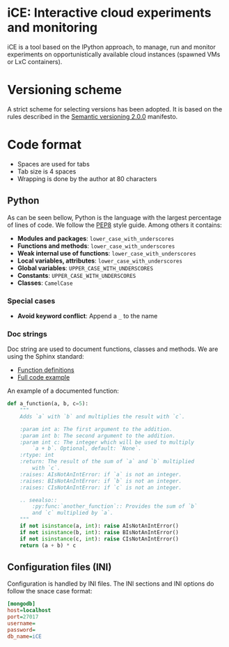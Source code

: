# iCE: Interactive cloud experiments and monitoring

iCE is a tool based on the IPython approach, to manage, run and monitor
experiments on opportunistically available cloud instances (spawned VMs or
LxC containers).

# Versioning scheme

A strict scheme for selecting versions has been adopted. It is based
on the rules described in the [Semantic versioning 2.0.0](http://semver.org)
manifesto.

# Code format

* Spaces are used for tabs
* Tab size is 4 spaces
* Wrapping is done by the author at 80 characters

## Python

As can be seen bellow, Python is the language with the largest
percentage of lines of code. We follow the
[PEP8](http://www.python.org/dev/peps/pep-0008/) style guide.
Among others it contains:

* **Modules and packages**:            ``lower_case_with_underscores``
* **Functions and methods**:           ``lower_case_with_underscores``
* **Weak internal use of functions**:  ``lower_case_with_underscores``
* **Local variables, attributes**:     ``lower_case_with_underscores``
* **Global variables**:                ``UPPER_CASE_WITH_UNDERSCORES``
* **Constants**:                       ``UPPER_CASE_WITH_UNDERSCORES``
* **Classes**:                         ``CamelCase``

### Special cases

* **Avoid keyword conflict**:           Append a ``_`` to the name

### Doc strings

Doc string are used to document functions, classes and methods. We
are using the Sphinx standard:

- [Function definitions](https://pythonhosted.org/an_example_pypi_project/sphinx.html#function-definitions)
- [Full code example](https://pythonhosted.org/an_example_pypi_project/sphinx.html#full-code-example)

An example of a documented function:

```Python
def a_function(a, b, c=5):
    """
    Adds `a` with `b` and multiplies the result with `c`.

    :param int a: The first argument to the addition.
    :param int b: The second argument to the addition.
    :param int c: The integer which will be used to multiply
        `a + b`. Optional, default: `None`.
    :rtype: int
    :return: The result of the sum of `a` and `b` multiplied
        with `c`.
    :raises: AIsNotAnIntError: if `a` is not an integer.
    :raises: BIsNotAnIntError: if `b` is not an integer.
    :raises: CIsNotAnIntError: if `c` is not an integer.

    .. seealso::
        :py:func:`another_function`:: Provides the sum of `b`
        and `c` multiplied by `a`.
    """
    if not isinstance(a, int): raise AIsNotAnIntError()
    if not isinstance(b, int): raise BIsNotAnIntError()
    if not isinstance(c, int): raise CIsNotAnIntError()
    return (a + b) * c
```

## Configuration files (INI)

Configuration is handled by INI files. The INI sections and INI options
do follow the snace case format:

```INI
[mongodb]
host=localhost
port=27017
username=
password=
db_name=iCE
```
